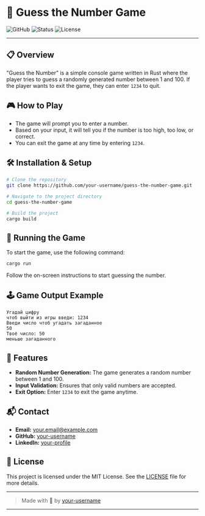 
# 🎯 Guess the Number Game

![GitHub](https://img.shields.io/badge/version-1.0-blue?style=for-the-badge&logo=appveyor)
![Status](https://img.shields.io/badge/status-active-success?style=for-the-badge)
![License](https://img.shields.io/badge/license-MIT-green?style=for-the-badge)

---

## 📋 Overview

"Guess the Number" is a simple console game written in Rust where the player tries to guess a randomly generated number between 1 and 100. If the player wants to exit the game, they can enter `1234` to quit.

## 🎮 How to Play

- The game will prompt you to enter a number.
- Based on your input, it will tell you if the number is too high, too low, or correct.
- You can exit the game at any time by entering `1234`.

## 🛠️ Installation & Setup

```bash
# Clone the repository
git clone https://github.com/your-username/guess-the-number-game.git

# Navigate to the project directory
cd guess-the-number-game

# Build the project
cargo build
```

## 🚀 Running the Game

To start the game, use the following command:

```bash
cargo run
```

Follow the on-screen instructions to start guessing the number.

## 🕹️ Game Output Example

```plaintext
Угадай цифру
чтоб выйти из игры введи: 1234
Введи число чтоб угадать загаданное
50
Твоё число: 50
меньше загаданного
```

## 🔧 Features

- **Random Number Generation:** The game generates a random number between 1 and 100.
- **Input Validation:** Ensures that only valid numbers are accepted.
- **Exit Option:** Enter `1234` to exit the game anytime.

## 📬 Contact

- **Email:** [your.email@example.com](mailto:your.email@example.com)
- **GitHub:** [your-username](https://github.com/your-username)
- **LinkedIn:** [your-profile](https://linkedin.com/in/your-profile)

## 📄 License

This project is licensed under the MIT License. See the [LICENSE](LICENSE) file for more details.

---

> Made with 🎉 by [your-username](https://github.com/your-username)

---
